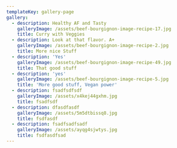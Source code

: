 ```yaml
---
templateKey: gallery-page
gallery:
  - description: Healthy AF and Tasty
    galleryImage: /assets/beef-bourgignon-image-recipe-17.jpg
    title: Curry with Veggies
  - description: Look at that flavor. A+
    galleryImage: /assets/beef-bourgignon-image-recipe-2.jpg
    title: More nice Stuff
  - description: 'Yes'
    galleryImage: /assets/beef-bourgignon-image-recipe-49.jpg
    title: That good stuff
  - description: 'yes'
    galleryImage: /assets/beef-bourgignon-image-recipe-5.jpg
    title: 'More good stuff, Vegan power'
  - description: fsadfsdfsdf
    galleryImage: /assets/x4kej44gxhm.jpg
    title: fsadfsdf
  - description: dfasdfasdf
    galleryImage: /assets/5m5dtbissq8.jpg
    title: fsdfasdf
  - description: fsadfsadfsadf
    galleryImage: /assets/ayqg4sjwtys.jpg
    title: fsdfasdfsad
---
```



